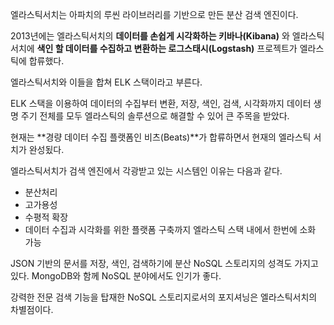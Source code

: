 엘라스틱서치는 아파치의 루씬 라이브러리를 기반으로 만든 분산 검색 엔진이다.

2013년에는 엘라스틱서치의 **데이터를 손쉽게 시각화하는 키바나(Kibana)** 와 엘라스틱서치에 **색인 할 데이터를 수집하고 변환하는 로그스태시(Logstash)** 프로젝트가 엘라스틱에 합류했다.

엘라스틱서치와 이들을 합쳐 ELK 스택이라고 부른다.

ELK 스택을 이용하여 데이터의 수집부터 변환, 저장, 색인, 검색, 시각화까지 데이터 생명 주기 전체를 모두 엘라스틱의 솔루션으로 해결할 수 있어 큰 주목을 받았다.

현재는 **경량 데이터 수집 플랫폼인 비츠(Beats)**가 합류하면서 현재의 엘라스틱 서치가 완성됬다.

엘라스틱서치가 검색 엔진에서 각광받고 있는 시스템인 이유는 다음과 같다.

- 분산처리
- 고가용성
- 수평적 확장
- 데이터 수집과 시각화를 위한 플랫폼 구축까지 엘라스틱 스택 내에서 한번에 소화 가능

JSON 기반의 문서를 저장, 색인, 검색하기에 분산 NoSQL 스토리지의 성격도 가지고 있다. MongoDB와 함께 NoSQL 분야에서도 인기가 좋다.

강력한 전문 검색 기능을 탑재한 NoSQL 스토리지로서의 포지셔닝은 엘라스틱서치의 차별점이다.
